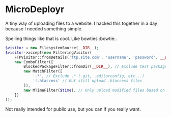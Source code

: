 # MicroDeployr
A tiny way of uploading files to a website. I hacked this together in a
day because I needed something simple.

Spelling things like that is cool. Like bowties :bowtie:.

```php
$visitor = new FilesystemSource(__DIR__);
$visitor->accept(new FilteringVisitor(
	FTPVisitor::fromDetails('ftp.site.com', 'username', 'password', __DIR__),
	new ComboFilter([
		BlockedPackageFilter::fromDir(__DIR__), // Exclude test packages
		new MatchFilter([
            '.*', // Exclude .* (.git, .editorconfig, etc...)
            '!.htaccess' // But still upload .htaccess files
        ]),
        new MTimeFilter($time), // Only upload modified files based on MTime
	])
));
```

Not really intended for public use, but you can if you really want.
